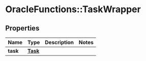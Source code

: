 # OracleFunctions::TaskWrapper

## Properties
Name | Type | Description | Notes
------------ | ------------- | ------------- | -------------
**task** | [**Task**](Task.md) |  | 


